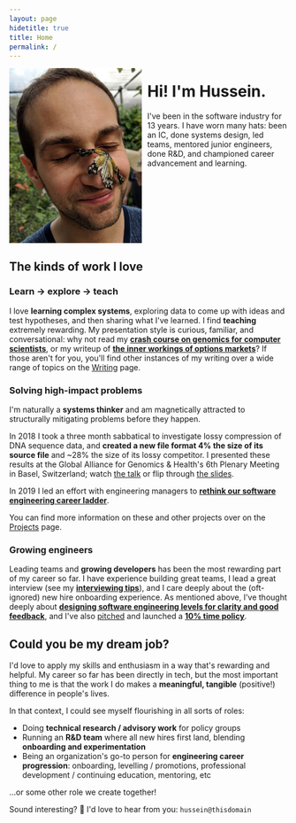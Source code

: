 ```yaml
---
layout: page
hidetitle: true
title: Home
permalink: /
---
```


<img style="float:left; padding-right:10px" src="images/butterfly_face.jpg" width="240">

# Hi! I'm Hussein.

I've been in the software industry for 13 years. I have worn many hats: been an IC, done systems design, led teams, mentored junior engineers, done R&D, and championed career advancement and learning.

<div style="clear:left"></div>

## The kinds of work I love

### Learn -> explore -> teach

I love **learning complex systems**, exploring data to come up with ideas and test hypotheses, and then sharing what I've learned. I find **teaching** extremely rewarding. My presentation style is curious, familiar, and conversational: why not read my [**crash course on genomics for computer scientists**](https://docs.google.com/document/d/1-C_BI4mx0Amjxac7G908Wtmfuc_N8O4_UqSDPiZu_bo/edit?usp=sharing), or my writeup of [**the inner workings of options markets**](https://helgridly.github.io/finstuff/understanding-NOPE/)? If those aren't for you, you'll find other instances of my writing over a wide range of topics on the [Writing](/writing) page.

### Solving high-impact problems

I'm naturally a **systems thinker** and am magnetically attracted to structurally mitigating problems before they happen.

In 2018 I took a three month sabbatical to investigate lossy compression of DNA sequence data, and **created a new file format 4% the size of its source file** and ~28% the size of its lossy competitor. I presented these results at the Global Alliance for Genomics & Health's 6th Plenary Meeting in Basel, Switzerland; watch [the talk](https://www.youtube.com/watch?v=TaqFBgaZHmE&t=13920s) or flip through [the slides](https://docs.google.com/presentation/d/1EAG3Mz_Rwszn1xzvLFlFDtZJKeTfTcqo/edit).

In 2019 I led an effort with engineering managers to [**rethink our software engineering career ladder**](/levels).

You can find more information on these and other projects over on the [Projects](/Projects) page.

### Growing engineers

Leading teams and **growing developers** has been the most rewarding part of my career so far. I have experience building great teams, I lead a great interview (see my [**interviewing tips**](https://docs.google.com/document/d/1qNeXN_E_na_KXsZMaXRfYQcoT-0w59yjdmN1B7Tst68/edit#)), and I care deeply about the (oft-ignored) new hire onboarding experience. As mentioned above, I've thought deeply about [**designing software engineering levels for clarity and good feedback**](/levels), and I've also [pitched](https://docs.google.com/presentation/d/1dgl6OwC9FHX-6oT9Z1JCmPglDmW9umv0/edit?usp=sharing&ouid=114804907504664516654&rtpof=true&sd=true) and launched a [**10% time policy**](https://docs.google.com/document/d/1z81KCX6tuKLnSct5oFamhEvcFCJIPGOL/edit?usp=sharing&ouid=114804907504664516654&rtpof=true&sd=true).

## Could you be my dream job?

I'd love to apply my skills and enthusiasm in a way that's rewarding and helpful. My career so far has been directly in tech, but the most important thing to me is that the work I do makes a **meaningful, tangible** (positive!) difference in people's lives.

In that context, I could see myself flourishing in all sorts of roles:

* Doing **technical research / advisory work** for policy groups
* Running an **R&D team** where all new hires first land, blending **onboarding and experimentation**
* Being an organization's go-to person for **engineering career progression**: onboarding, levelling / promotions, professional development / continuing education, mentoring, etc

...or some other role we create together!

Sound interesting? 🙂 I'd love to hear from you: `hussein@thisdomain`

